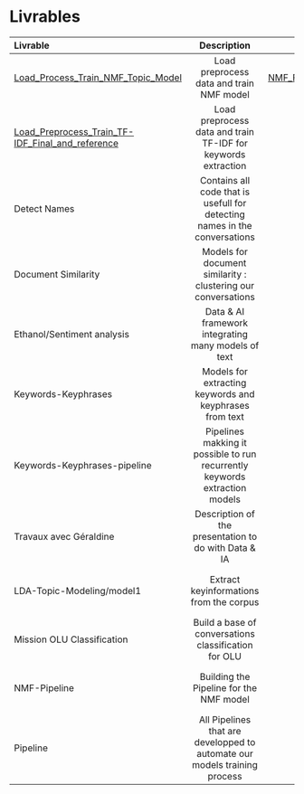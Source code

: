 # Livrables



| Livrable  | Description  | Lien S3/gitlab |Input|Output|Répertoire S3|
| :------------ |:---------------:| -----:|-----:|-----:|-----:|
| [Load_Process_Train_NMF_Topic_Model ](https://svc-master.kubeflow.tech.orange/_/pipeline/#/runs/details/6d751679-b98a-4e05-b9c2-f96150e41e5e)    | Load preprocess data and train NMF model |[NMF_Final_and_cleaned_pipeline.ipynb](https://gitlab.tech.orange/ndiaye1.dia/livrables/-/blob/master/NMF-Pipeline/NMF_Final_and_cleaned_pipeline.ipynb)|[Conversations issues de l'étape preprocessing](https://svc-master.kubeflow.tech.orange/_/pipeline/#/pipelines/details/dcbffa16-b44c-41b8-b934-e3f37c51b7a6)|NMF.pkl/Conv_conid_TopicsKeyWords.csv|https://s3.flexible-datastore.orange-business.com/di-diod-octopus-fe-data/dataOlu/Livrables/NMF/NMF.pkl|
|[Load_Preprocess_Train_TF-IDF_Final_and_reference ](https://svc-master.kubeflow.tech.orange/pipeline/#/pipelines/details/7fd97fe4-f603-43a3-91e6-26828ed3f97d) | Load preprocess data and train TF-IDF for keywords extraction| [Keywords Extraction.ipynb](https://gitlab.tech.orange/ndiaye1.dia/livrables/-/blob/master/Pipelines/KeyWordPipeline/Keywords%20Extraction.ipynb)|[Conversations issues de l'étape preprocessing](https://svc-master.kubeflow.tech.orange/_/pipeline/#/pipelines/details/dcbffa16-b44c-41b8-b934-e3f37c51b7a6)|TopicsKeyWords.csv|https://s3.flexible-datastore.orange-business.com/di-diod-octopus-fe-data/dataOlu/Livrables/NMF/TopicsKeyWords.csv|
| Detect Names | Contains all code that is usefull for detecting names in the conversations |[Detect_Names](https://gitlab.tech.orange/ndiaye1.dia/livrables/-/tree/master/Detect_Names) |[Conversations](https://svc-master.kubeflow.tech.orange/_/pipeline/#/pipelines/details/dcbffa16-b44c-41b8-b934-e3f37c51b7a6)|List of all names in the Data|
|Document Similarity | Models for document similarity : clustering our conversations|[Similar documents](https://gitlab.tech.orange/ndiaye1.dia/livrables/-/tree/master/Document%20Similarity) |[Conversations](https://svc-master.kubeflow.tech.orange/_/pipeline/#/pipelines/details/dcbffa16-b44c-41b8-b934-e3f37c51b7a6)|Clusters of conversations|
|Ethanol/Sentiment analysis | Data & AI framework integrating many models of text| [Etanol](https://gitlab.tech.orange/ndiaye1.dia/livrables/-/tree/master/Etanol) |[Conversations](https://svc-master.kubeflow.tech.orange/_/pipeline/#/pipelines/details/dcbffa16-b44c-41b8-b934-e3f37c51b7a6)|Multiple models|Non encore répertorié|
|Keywords-Keyphrases | Models for extracting keywords and keyphrases from text| [Keywords-Keyphrases](https://gitlab.tech.orange/ndiaye1.dia/livrables/-/tree/master/Keyword-Keyphrase) |[Conversations issues de l'étape preprocessing](https://svc-master.kubeflow.tech.orange/_/pipeline/#/pipelines/details/dcbffa16-b44c-41b8-b934-e3f37c51b7a6)|List of Keywords for each given conversation|Non encore répertorié|
|Keywords-Keyphrases-pipeline | Pipelines makking it possible to run recurrently keywords extraction models |[Keywords-Keyphrases-Pipeline](https://gitlab.tech.orange/ndiaye1.dia/livrables/-/tree/master/Keywords-Keyphrases-Pipeline)|[Conversations issues de l'étape preprocessing](https://svc-master.kubeflow.tech.orange/_/pipeline/#/pipelines/details/dcbffa16-b44c-41b8-b934-e3f37c51b7a6)|Keywords and keyphrases for summurizing conversations|Non encore répertorié|
|Travaux avec Géraldine |Description of the presentation to do with Data & IA | [Travaux avec Data & IA](https://gitlab.tech.orange/ndiaye1.dia/livrables/-/tree/master/KeywordsModelSelectionPr%C3%A9sentationG%C3%A9raldine) |[Conversations issues de l'étape preprocessing](https://svc-master.kubeflow.tech.orange/_/pipeline/#/pipelines/details/dcbffa16-b44c-41b8-b934-e3f37c51b7a6)|Selection of the best keywords extraction model|Non encore répertorié|
|LDA-Topic-Modeling/model1 | Extract keyinformations from the corpus     | [LDA-Topic-Model](https://gitlab.tech.orange/ndiaye1.dia/livrables/-/tree/master/LDA-Topic-Modeling) |[Conversations issues de l'étape preprocessing](https://svc-master.kubeflow.tech.orange/_/pipeline/#/pipelines/details/dcbffa16-b44c-41b8-b934-e3f37c51b7a6)|Topics composed by a distribution of words|Non encore répertorié|
|Mission OLU Classification |Build a base of conversations classification for OLU  | [Mission OLU Classification](https://gitlab.tech.orange/ndiaye1.dia/livrables/-/tree/master/Mission%20OLU%20Classification%20) |[Conversations issues de l'étape preprocessing](https://svc-master.kubeflow.tech.orange/_/pipeline/#/pipelines/details/dcbffa16-b44c-41b8-b934-e3f37c51b7a6)|Different output : classification, keywords...|Non encore répertorié|
|NMF-Pipeline | Building the Pipeline for the NMF model  | [NMF-Pipeline](https://gitlab.tech.orange/ndiaye1.dia/livrables/-/tree/master/NMF-Pipeline) |[Conversations issues de l'étape preprocessing](https://svc-master.kubeflow.tech.orange/_/pipeline/#/pipelines/details/dcbffa16-b44c-41b8-b934-e3f37c51b7a6)|NMF.pkl/Conv_conid_TopicsKeyWords.csv|Non encore répertorié|
|Pipeline | All Pipelines that are developped to automate our models training process |  [Pipelines](https://gitlab.tech.orange/ndiaye1.dia/livrables/-/tree/master/Pipelines)|[Conversations issues de l'étape preprocessing](https://svc-master.kubeflow.tech.orange/_/pipeline/#/pipelines/details/dcbffa16-b44c-41b8-b934-e3f37c51b7a6)|Statistiques, mots et phrases clés, topcs...|Non encore répertorié|


